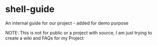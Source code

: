 # shell-guide
An internal guide for our project - added for demo purpose

NOTE: This is not for public or a project with source, I am just trying to create a wiki and FAQs for my Project
